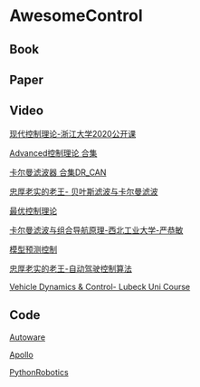 
# AwesomeControl

## Book

## Paper

## Video
[现代控制理论-浙江大学2020公开课](https://www.bilibili.com/video/BV1T7411n7en?p=1)

[Advanced控制理论 合集](https://www.bilibili.com/video/BV1fx41137dA)

[卡尔曼滤波器 合集DR_CAN](https://www.bilibili.com/video/BV12D4y1S7fU)

[忠厚老实的老王- 贝叶斯滤波与卡尔曼滤波](https://www.bilibili.com/video/BV1eE41147wK)

[最优控制理论](https://www.bilibili.com/video/BV1oz4y1R7QD?p=1)

[卡尔曼滤波与组合导航原理-西北工业大学-严恭敏](https://www.bilibili.com/video/BV11K411J7gp?from=search&seid=2783310360201785316)

[模型预测控制](https://space.bilibili.com/387233952/)

[忠厚老实的老王-自动驾驶控制算法](https://www.bilibili.com/video/BV1ZA411J7pV)

[Vehicle Dynamics & Control- Lubeck Uni Course](https://www.bilibili.com/video/BV1Pa4y1E7RY)
## Code

[Autoware]()

[Apollo]()

[PythonRobotics]()
